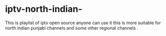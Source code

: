 # iptv-north-indian-
This is playlist of iptv open source anyone can use it  this is more suitable for north indian punjabi channels and some other regional channels .

